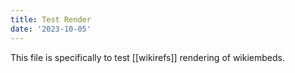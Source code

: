 ```yaml
---
title: Test Render
date: '2023-10-05'
---
```


This file is specifically to test [[wikirefs]] rendering of wikiembeds.
